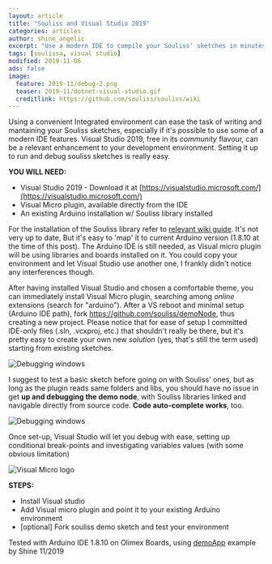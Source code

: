 ```yaml
---
layout: article
title: "Souliss and Visual Studio 2019"
categories: articles
author: shine_angelic
excerpt: "Use a modern IDE to compile your Souliss' sketches in minutes"
tags: [soulissa, visual studio]
modified: 2019-11-06
ads: false  
image:
  feature: 2019-11/debug-2.png
  teaser: 2019-11/dotnet-visual-studio.gif
  creditlink: https://github.com/souliss/souliss/wiki
---
```


Using a convenient Integrated environment can ease the task of writing and mantaining your Souliss sketches, especially if it's possible to use some of a modern IDE features. Visual Studio 2019, free in its _community_ flavour, can be a relevant enhancement to your development environment. Setting it up to run and debug souliss sketches is really easy.

**YOU WILL NEED:**
 * Visual Studio 2019 - Download it at [https://visualstudio.microsoft.com/](https://visualstudio.microsoft.com/)
 * Visual Micro plugin, available directly from the IDE
 * An existing Arduino installation w/ Souliss library installed 
 
For the installation of the Souliss library refer to [relevant wiki guide](https://github.com/souliss/souliss/wiki/Your-First-Upload). It's not very up to date, But it's easy to 'map' it to current Arduino version (1.8.10 at the time of this post). The Arduino IDE is still needed, as Visual micro plugin will be using libraries and boards installed on it. You could copy your environment and let Visual Studio use another one, I frankly didn't notice any interferences though.
 
After having installed Visual Studio and chosen a comfortable theme, you can immediately install Visual Micro plugin, searching among _online_ extensions (search for "arduino"). After a VS reboot and minimal setup (Arduino IDE path), fork https://github.com/souliss/demoNode, thus creating a new project. Please notice that for ease of setup I committed IDE-only files (.sln, .vcxproj, etc.) that shouldn't really be there, but it's pretty easy to create your own new *solution* (yes, that's still the term used) starting from existing sketches.

![Debugging windows](http://souliss.net/images/2019-11/debug-1.png)

I suggest to test a basic sketch before going on with Souliss' ones, but as long as the plugin reads same folders and libs, you should have no issue in get **up and debugging the demo node**, with Souliss libraries linked and navigable directly from source code. **Code auto-complete works**, too.

![Debugging windows](http://souliss.net/images/2019-11/autocomplete.png)

Once set-up, Visual Studio will let you debug with ease, setting up conditional break-points and investigating variables values (with some obvious limitation)

![Visual Micro logo](http://souliss.net/images/2019-11/logo.png)

**STEPS:**
 * Install Visual studio
 * Add Visual micro plugin and point it to your existing Arduino environment
 * [optional] Fork souliss demo sketch and test your environment
 

Tested with Arduino IDE 1.8.10 on Olimex Boards, using [demoApp](https://github.com/souliss/souliss/tree/friariello/examples/demoNode) example by Shine 11/2019